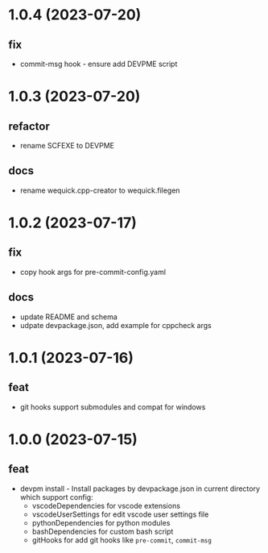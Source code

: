 # 1.0.4 (2023-07-20)
## fix
* commit-msg hook - ensure add DEVPME script

# 1.0.3 (2023-07-20)
## refactor
* rename SCFEXE to DEVPME
## docs
* rename wequick.cpp-creator to wequick.filegen

# 1.0.2 (2023-07-17)
## fix
* copy hook args for pre-commit-config.yaml
## docs
* update README and schema
* udpate devpackage.json, add example for cppcheck args

# 1.0.1 (2023-07-16)
## feat
* git hooks support submodules and compat for windows


# 1.0.0 (2023-07-15)
## feat
* devpm install - Install packages by devpackage.json in current directory which support config:
  - vscodeDependencies for vscode extensions
  - vscodeUserSettings for edit vscode user settings file
  - pythonDependencies for python modules
  - bashDependencies for custom bash script
  - gitHooks for add git hooks like `pre-commit`, `commit-msg`